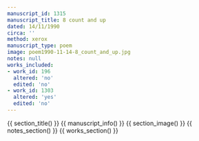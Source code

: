 ```yaml
---
manuscript_id: 1315
manuscript_title: 8 count and up
dated: 14/11/1990
circa: ''
method: xerox
manuscript_type: poem
image: poem1990-11-14-8_count_and_up.jpg
notes: null
works_included:
- work_id: 196
  altered: 'no'
  edited: 'no'
- work_id: 1303
  altered: 'yes'
  edited: 'no'
---
```


{{ section_title() }}
{{ manuscript_info() }}
{{ section_image() }}
{{ notes_section() }}
{{ works_section() }}
